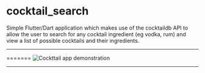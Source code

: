 # cocktail_search
Simple Flutter/Dart application which makes use of the cocktaildb API to allow the user to search for any cocktail ingredient (eg vodka, rum) and view a list of possible cocktails and their ingredients.
***
=======
![Cockttail app demonstration](https://user-images.githubusercontent.com/47800618/131173897-b60fcb37-cc95-4338-9f0a-bc70bce8c8d8.gif "App demonstration")
***
